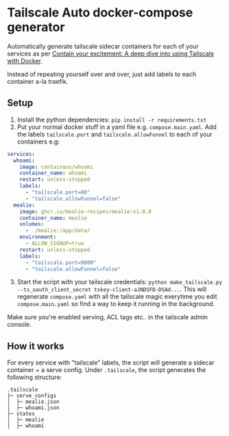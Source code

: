 # Tailscale Auto docker-compose generator

Automatically generate tailscale sidecar containers for each of your services as per [Contain your excitement: A deep dive into using Tailscale with Docker](https://tailscale.com/blog/docker-tailscale-guide).

Instead of repeating yourself over and over, just add labels to each container a-la traefik.

## Setup

1. Install the python dependencies: `pip install -r requirements.txt`
2. Put your normal docker stuff in a yaml file e.g. `compose.main.yaml`. Add the labels `tailscale.port` and `tailscale.allowFunnel` to each of your containers e.g:
```yaml
services:
  whoami:
    image: containous/whoami
    container_name: whoami
    restart: unless-stopped
    labels:
      - "tailscale.port=80"
      - "tailscale.allowFunnel=false"
  mealie:
    image: ghcr.io/mealie-recipes/mealie:v1.0.0
    container_name: mealie
    volumes:
      - ./mealie:/app/data/
    environment:
      - ALLOW_SIGNUP=true
    restart: unless-stopped
    labels:
      - "tailscale.port=9000"
      - "tailscale.allowFunnel=false"
```
3. Start the script with your tailscale credentials: `python make_tailscale.py --ts_oauth_client_secret tskey-client-aJNDSFD-DSAd...`.
This will regenerate `compose.yaml` with all the tailscale magic everytime you edit `compose.main.yaml` so find a way to keep it running in the background.

Make sure you're enabled serving, ACL tags etc.. in the tailscale admin console.

## How it works

For every service with "tailscale" labels, the script will generate a sidecar container + a serve config. Under `.tailscale`, the script generates the following structure:

```
.tailscale
├─ serve_configs
│  ├─ mealie.json
│  ├─ whoami.json
├─ states
│  ├─ mealie
│  ├─ whoami
```
